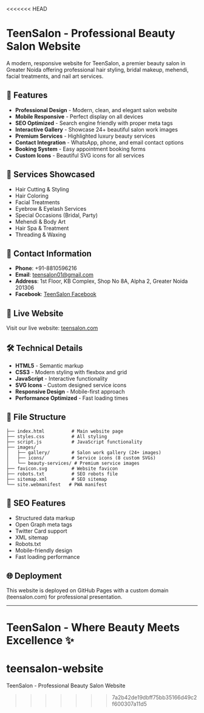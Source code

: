 <<<<<<< HEAD
# TeenSalon - Professional Beauty Salon Website

A modern, responsive website for TeenSalon, a premier beauty salon in Greater Noida offering professional hair styling, bridal makeup, mehendi, facial treatments, and nail art services.

## 🌟 Features

- **Professional Design** - Modern, clean, and elegant salon website
- **Mobile Responsive** - Perfect display on all devices
- **SEO Optimized** - Search engine friendly with proper meta tags
- **Interactive Gallery** - Showcase 24+ beautiful salon work images
- **Premium Services** - Highlighted luxury beauty services
- **Contact Integration** - WhatsApp, phone, and email contact options
- **Booking System** - Easy appointment booking forms
- **Custom Icons** - Beautiful SVG icons for all services

## 🎨 Services Showcased

- Hair Cutting & Styling
- Hair Coloring
- Facial Treatments
- Eyebrow & Eyelash Services
- Special Occasions (Bridal, Party)
- Mehendi & Body Art
- Hair Spa & Treatment
- Threading & Waxing

## 📱 Contact Information

- **Phone**: +91-8810596216
- **Email**: teensalon01@gmail.com
- **Address**: 1st Floor, KB Complex, Shop No 8A, Alpha 2, Greater Noida 201306
- **Facebook**: [TeenSalon Facebook](https://www.facebook.com/share/17Gm1HpMca/)

## 🚀 Live Website

Visit our live website: [teensalon.com](https://teensalon.com)

## 🛠️ Technical Details

- **HTML5** - Semantic markup
- **CSS3** - Modern styling with flexbox and grid
- **JavaScript** - Interactive functionality
- **SVG Icons** - Custom designed service icons
- **Responsive Design** - Mobile-first approach
- **Performance Optimized** - Fast loading times

## 📁 File Structure

```
├── index.html          # Main website page
├── styles.css          # All styling
├── script.js           # JavaScript functionality
├── images/
│   ├── gallery/        # Salon work gallery (24+ images)
│   ├── icons/          # Service icons (8 custom SVGs)
│   └── beauty-services/ # Premium service images
├── favicon.svg         # Website favicon
├── robots.txt          # SEO robots file
├── sitemap.xml         # SEO sitemap
└── site.webmanifest   # PWA manifest
```

## 🎯 SEO Features

- Structured data markup
- Open Graph meta tags
- Twitter Card support
- XML sitemap
- Robots.txt
- Mobile-friendly design
- Fast loading performance

## 🌐 Deployment

This website is deployed on GitHub Pages with a custom domain (teensalon.com) for professional presentation.

---

**TeenSalon** - Where Beauty Meets Excellence ✨
=======
# teensalon-website
TeenSalon - Professional Beauty Salon Website
>>>>>>> 7a2b42de19dbff75bb35166d49c2f600307a11d5
